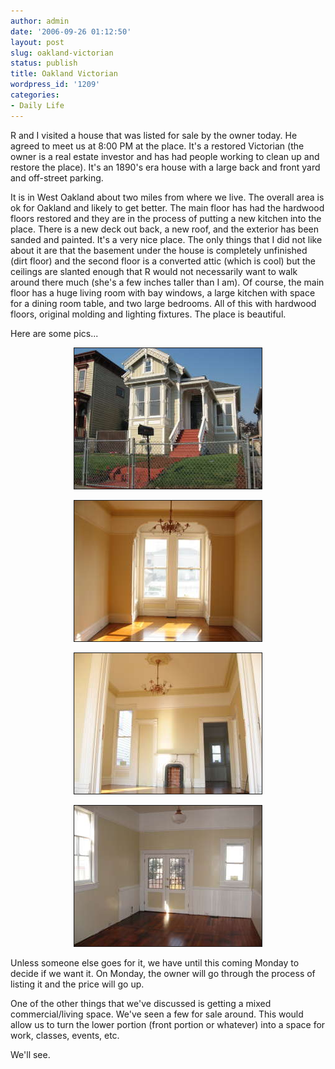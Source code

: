 ```yaml
---
author: admin
date: '2006-09-26 01:12:50'
layout: post
slug: oakland-victorian
status: publish
title: Oakland Victorian
wordpress_id: '1209'
categories:
- Daily Life
---
```

R and I visited a house that was listed for sale by the owner today. He agreed to meet us at 8:00 PM at the place. It's a restored Victorian (the owner is a real estate investor and has had people working to clean up and restore the place). It's an 1890's era house with a large back and front yard and off-street parking.



It is in West Oakland about two miles from where we live. The overall area is ok for Oakland and likely to get better. The main floor has had the hardwood floors restored and they are in the process of putting a new kitchen into the place. There is a new deck out back, a new roof, and the exterior has been sanded and painted. It's a very nice place. The only things that I did not like about it are that the basement under the house is completely unfinished (dirt floor) and the second floor is a converted attic (which is cool) but the ceilings are slanted enough that R would not necessarily want to walk around there much (she's a few inches taller than I am). Of course, the main floor has a huge living room with bay windows, a large kitchen with space for a dining room table, and two large bedrooms. All of this with hardwood floors, original molding and lighting fixtures. The place is beautiful.



Here are some pics...

<p align="center"><img src="/images/oak-vic-1.jpg" border="1" /></p>

<p align="center"><img src="/images/oak-vic-2.jpg" border="1" /></p>

<p align="center"><img src="/images/oak-vic-3.jpg" border="1" /></p>

<p align="center"><img src="/images/oak-vic-4.jpg" border="1" /></p>

Unless someone else goes for it, we have until this coming Monday to decide if we want it. On Monday, the owner will go through the process of listing it and the price will go up.



One of the other things that we've discussed is getting a mixed commercial/living space. We've seen a few for sale around. This would allow us to turn the lower portion (front portion or whatever) into a space for work, classes, events, etc.



We'll see.
